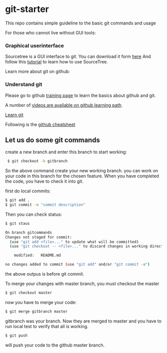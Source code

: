 # git-starter
This repo contains simple guideline to the basic git commands and usage

For those who cannot live without GUI tools:

### Graphical userinterface
Sourcetree is a GUI interface to git.
You can download it form [here](https://www.sourcetreeapp.com/)
And follow this [tutorial](https://confluence.atlassian.com/display/BITBUCKET/Tutorial%3A+Learn+SourceTree+with+Bitbucket+Cloud) to learn how to use SourceTree.


Learn more about git on github:

### Understand git

Please go to github [training page](https://services.github.com/on-demand/intro-to-github/) to learn the basics about github and git.

A number of [videos are available on github learning path](https://services.github.com/on-demand/resources/learning-path/).

[Learn git](https://lab.github.com/courses?tag=Git)

Following is the [github cheatsheet](https://services.github.com/on-demand/downloads/github-git-cheat-sheet/)

## Let us do some git commands

create a new branch and enter this branch to start working:

``` bash
 $ git checkout -b gitbranch
```

So the above command create your new working branch.
you can work on your code in this branch for the chosen feature.
When you have completed the code, you have to check it into git.

first do local commits:

```bash
$ git add .
$ git commit -m "commit description"
```

Then you can check status:

```bash
$ git staus

On branch gitcommands
Changes not staged for commit:
  (use "git add <file>..." to update what will be committed)
  (use "git checkout -- <file>..." to discard changes in working directory)

	modified:   README.md

no changes added to commit (use "git add" and/or "git commit -a")
```

the above outpus is before git commit.

To merge your changes with master branch, you must checkout the master

```bash
$ git checkout master
```

now you have to merge your code:

```bash 
$ git merge gitbranch master
```

gitbranch was your branch. Now they are merged to master and you have to run local test to verify that all is working.

```bash
$ git push
```

will push your code to the github master branch.

